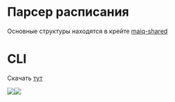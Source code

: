 # Парсер расписания
Основные структуры находятся в крейте [maiq-shared](https://github.com/pashokitsme/maiq-parser/tree/master/maiq-shared)

# CLI
Скачать [тут](https://github.com/pashokitsme/maiq-parser/releases)

![](https://i.imgur.com/NAlenRF.png)![](https://i.imgur.com/tT2Mcxf.png)